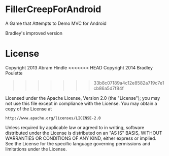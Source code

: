 FillerCreepForAndroid
=====================

A Game that Attempts to Demo MVC for Android

Bradley's improved version

License
=======

Copyright 2013 Abram Hindle
<<<<<<< HEAD
Copyright 2014 Bradley Poulette
>>>>>>> 33b8c07189a4c12e8582a719c7e1cb86a5d7f84f

Licensed under the Apache License, Version 2.0 (the "License");
you may not use this file except in compliance with the License.
You may obtain a copy of the License at

    http://www.apache.org/licenses/LICENSE-2.0

Unless required by applicable law or agreed to in writing, software
distributed under the License is distributed on an "AS IS" BASIS,
WITHOUT WARRANTIES OR CONDITIONS OF ANY KIND, either express or implied.
See the License for the specific language governing permissions and
limitations under the License.
